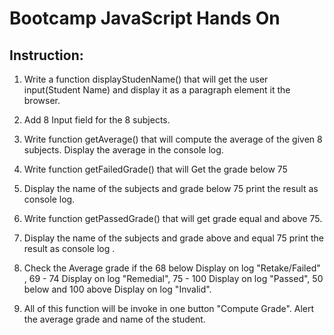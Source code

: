 # Bootcamp JavaScript Hands On

## Instruction:

1. Write a function displayStudenName() that will get the user input(Student Name) and display it as a paragraph element it the browser.

2. Add 8 Input field for the 8 subjects.

3. Write function getAverage() that will compute the average of the given 8 subjects. Display the average in the console log.

4. Write function getFailedGrade() that will Get the grade below 75

5. Display the name of the subjects and grade below 75 print the result as console log.

6. Write function getPassedGrade() that will get grade equal and above 75.

7. Display the name of the subjects and grade above and equal 75 print the result as console log .

8. Check the Average grade if the 68 below Display on log "Retake/Failed" , 69 - 74 Display on log "Remedial", 75 - 100 Display on log "Passed", 50 below and 100 above Display on log "Invalid".

9. All of this function will be invoke in one button "Compute Grade". Alert the average grade and name of the student.
